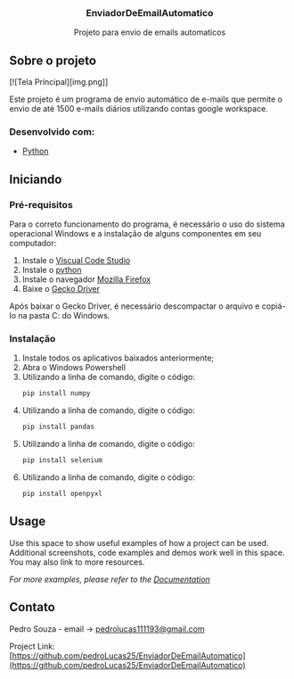 <!--
*** Thanks for checking out the Best-README-Template. If you have a suggestion
*** that would make this better, please fork the repo and create a pull request
*** or simply open an issue with the tag "enhancement".
*** Thanks again! Now go create something AMAZING! :D
***
***
***
*** To avoid retyping too much info. Do a search and replace for the following:
*** github_username, repo_name, twitter_handle, email, project_title, project_description
-->

<!-- PROJECT LOGO -->
<br />
<p align="center">
  <a href="https://github.com/pedroLucas25/EnviadorDeEmailAutomatico">
  </a>

  <h3 align="center">EnviadorDeEmailAutomatico</h3>

  <p align="center">
    Projeto para envio de emails automaticos
</p>


<!-- ABOUT THE PROJECT -->
## Sobre o projeto

[![Tela Principal][img.png]]

Este projeto é um programa de envio automático de e-mails que permite o envio de até 1500 e-mails diários utilizando contas google workspace.


### Desenvolvido com:

* [Python](https://www.python.org/)


<!-- GETTING STARTED -->
## Iniciando

### Pré-requisitos

Para o correto funcionamento do programa, é necessário o uso do sistema operacional Windows e a instalação de alguns componentes em seu computador:

1. Instale o [Viscual Code Studio](https://code.visualstudio.com/)
2. Instale o [python](https://www.python.org/)
3. Instale o navegador [Mozilla Firefox](https://www.mozilla.org/pt-BR/firefox/new/)
4. Baixe o [Gecko Driver](https://github.com/mozilla/geckodriver/releases)

Após baixar o Gecko Driver, é necessário descompactar o arquivo e copiá-lo na pasta C: do Windows.


### Instalação

1. Instale todos os aplicativos baixados anteriormente;
2. Abra o Windows Powershell
3. Utilizando a linha de comando, digite o código:
   ```sh
   pip install numpy
   ```
4. Utilizando a linha de comando, digite o código:
   ```sh
   pip install pandas
   ```
5. Utilizando a linha de comando, digite o código:
   ```sh
   pip install selenium
   ```
6. Utilizando a linha de comando, digite o código:
   ```sh
   pip install openpyxl
   ```


<!-- USAGE EXAMPLES -->
## Usage

Use this space to show useful examples of how a project can be used. Additional screenshots, code examples and demos work well in this space. You may also link to more resources.

_For more examples, please refer to the [Documentation](https://example.com)_


<!-- CONTACT -->
## Contato

Pedro Souza - email -> pedrolucas111193@gmail.com

Project Link: [https://github.com/pedroLucas25/EnviadorDeEmailAutomatico](https://github.com/pedroLucas25/EnviadorDeEmailAutomatico)



